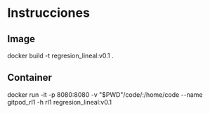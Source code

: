 # Instrucciones

## Image

docker build -t regresion_lineal:v0.1 .

## Container

docker run -it -p 8080:8080 -v "$PWD"/code/:/home/code --name gitpod_rl1 -h rl1 regresion_lineal:v0.1